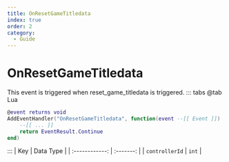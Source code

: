 ```yaml
---
title: OnResetGameTitledata
index: true
order: 2
category:
  - Guide
---
```


# OnResetGameTitledata
This event is triggered when reset_game_titledata is triggered.
::: tabs
@tab Lua
```lua
@event returns void
AddEventHandler("OnResetGameTitledata", function(event --[[ Event ]])
    --[[ ... ]]
    return EventResult.Continue
end)
```

:::
|       Key      | Data Type |
| :------------: | :-------: |
| `controllerId` |   `int`   |